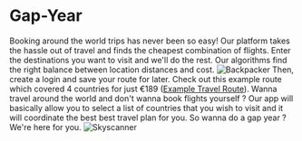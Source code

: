 # Gap-Year
Booking around the world trips has never been so easy! Our platform takes the hassle out of travel and finds the cheapest combination of flights. Enter the destinations you want to visit and we'll do the rest. Our algorithms find the right balance between location distances and cost.
![Backpacker](https://media.worldnomads.com/Explore/gap-year/saving-gap-year-backpacker-khaosan-road-thailand-istock.jpg)
Then, create a login and save your route for later.
Check out this example route which covered 4 countries for just €189 ([Example Travel Route](https://raw.githubusercontent.com/Mallington/Gap-Year/master/Demo/result.data "Google's Homepage")).
Wanna travel around the world and don't wanna book flights yourself ? Our app will basically allow you to select a list of countries that you wish to visit and it will coordinate the best best travel plan for you.
So wanna do a gap year ? We're here for you.
![Skyscanner](https://assets.brandfolder.com/pyaqve-6itpc0-9aubs7/v/6255693/original/Skyscanner_stacked%20logo_Sky%20blue_RGB_72dpi.png)

